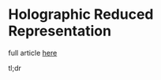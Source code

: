 # Holographic Reduced Representation

full article [here](http://www2.fiit.stuba.sk/~kvasnicka/CognitiveScience/6.prednaska/plate.ieee95.pdf)

tl;dr 

